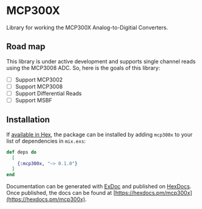 # MCP300X

Library for working the MCP300X Analog-to-Digitial Converters.

## Road map

This library is under active development and supports single channel
reads using the MCP3008 ADC. So, here is the goals of this library:

- [ ] Support MCP3002
- [ ] Support MCP3008
- [ ] Support Differential Reads
- [ ] Support MSBF

## Installation

If [available in Hex](https://hex.pm/docs/publish), the package can be installed
by adding `mcp300x` to your list of dependencies in `mix.exs`:

```elixir
def deps do
  [
    {:mcp300x, "~> 0.1.0"}
  ]
end
```

Documentation can be generated with [ExDoc](https://github.com/elixir-lang/ex_doc)
and published on [HexDocs](https://hexdocs.pm). Once published, the docs can
be found at [https://hexdocs.pm/mcp300x](https://hexdocs.pm/mcp300x).

